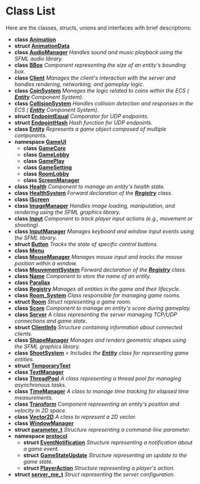 
# Class List


Here are the classes, structs, unions and interfaces with brief descriptions:

* **class** [**Animation**](classAnimation.md)     
* **struct** [**AnimationData**](structAnimationData.md)     
* **class** [**AudioManager**](classAudioManager.md) _Handles sound and music playback using the SFML audio library._     
* **class** [**BBox**](classBBox.md) _Component representing the size of an entity's bounding box._     
* **class** [**Client**](classClient.md) _Manages the client's interaction with the server and handles rendering, networking, and gameplay logic._     
* **class** [**CoinSystem**](classCoinSystem.md) _Manages the logic related to coins within the ECS (_ [_**Entity**_](classEntity.md) _Component System)._    
* **class** [**CollisionSystem**](classCollisionSystem.md) _Handles collision detection and responses in the ECS (_ [_**Entity**_](classEntity.md) _Component System)._    
* **struct** [**EndpointEqual**](structEndpointEqual.md) _Comparator for UDP endpoints._     
* **struct** [**EndpointHash**](structEndpointHash.md) _Hash function for UDP endpoints._     
* **class** [**Entity**](classEntity.md) _Represents a game object composed of multiple components._     
* **namespace** [**GameUI**](namespaceGameUI.md)     
    * **class** [**GameCore**](classGameUI_1_1GameCore.md)     
    * **class** [**GameLobby**](classGameUI_1_1GameLobby.md)     
    * **class** [**GamePlay**](classGameUI_1_1GamePlay.md)     
    * **class** [**GameSetting**](classGameUI_1_1GameSetting.md)     
    * **class** [**RoomLobby**](classGameUI_1_1RoomLobby.md)     
    * **class** [**ScreenManager**](classGameUI_1_1ScreenManager.md)     
* **class** [**Health**](classHealth.md) _Component to manage an entity's health state._     
* **class** [**HealthSystem**](classHealthSystem.md) _Forward declaration of the_ [_**Registry**_](classRegistry.md) _class._    
* **class** [**IScreen**](classIScreen.md)     
* **class** [**ImageManager**](classImageManager.md) _Handles image loading, manipulation, and rendering using the SFML graphics library._     
* **class** [**Input**](classInput.md) _Component to track player input actions (e.g., movement or shooting)._     
* **class** [**InputManager**](classInputManager.md) _Manages keyboard and window input events using the SFML library._     
* **struct** [**Button**](structInputManager_1_1Button.md) _Tracks the state of specific control buttons._     
* **class** [**Menu**](classMenu.md)     
* **class** [**MouseManager**](classMouseManager.md) _Manages mouse input and tracks the mouse position within a window._     
* **class** [**MouvementSystem**](classMouvementSystem.md) _Forward declaration of the_ [_**Registry**_](classRegistry.md) _class._    
* **class** [**Name**](className.md) _Component to store the name of an entity._     
* **class** [**Parallax**](classParallax.md)     
* **class** [**Registry**](classRegistry.md) _Manages all entities in the game and their lifecycle._     
* **class** [**Room\_System**](classRoom__System.md) _Class responsible for managing game rooms._     
* **struct** [**Room**](structRoom__System_1_1Room.md) _Struct representing a game room._     
* **class** [**Score**](classScore.md) _Component to manage an entity's score during gameplay._     
* **class** [**Server**](classServer.md) _A class representing the server managing TCP/UDP connections and game state._     
* **struct** [**ClientInfo**](structServer_1_1ClientInfo.md) _Structure containing information about connected clients._     
* **class** [**ShapeManager**](classShapeManager.md) _Manages and renders geometric shapes using the SFML graphics library._     
* **class** [**ShootSystem**](classShootSystem.md) _&lt; Includes the_ [_**Entity**_](classEntity.md) _class for representing game entities._    
* **struct** [**TemporaryText**](structTemporaryText.md)     
* **class** [**TextManager**](classTextManager.md)     
* **class** [**ThreadPool**](classThreadPool.md) _A class representing a thread pool for managing asynchronous tasks._     
* **class** [**TimeManager**](classTimeManager.md) _A class to manage time tracking for elapsed time measurements._     
* **class** [**Transform**](classTransform.md) _Component representing an entity's position and velocity in 2D space._     
* **class** [**Vector2D**](classVector2D.md) _A class to represent a 2D vector._     
* **class** [**WindowManager**](classWindowManager.md)     
* **struct** [**parameter\_t**](structparameter__t.md) _Structure representing a command-line parameter._     
* **namespace** [**protocol**](namespaceprotocol.md)     
    * **struct** [**EventNotification**](structprotocol_1_1EventNotification.md) _Structure representing a notification about a game event._     
    * **struct** [**GameStateUpdate**](structprotocol_1_1GameStateUpdate.md) _Structure representing an update to the game state._     
    * **struct** [**PlayerAction**](structprotocol_1_1PlayerAction.md) _Structure representing a player's action._     
* **struct** [**server\_me\_t**](structserver__me__t.md) _Struct representing the server configuration._     

